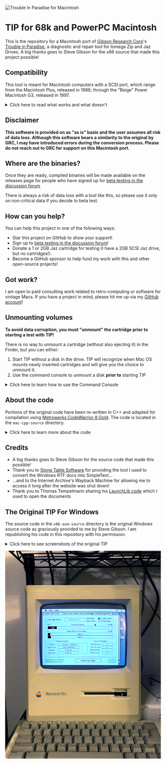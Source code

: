 ![Trouble In Paradise for Macintosh][mac-screenshot1]

TIP for 68k and PowerPC Macintosh
=================================

This is the repository for a Macintosh port of [Gibson Research Corp]'s
[Trouble in Paradise], a diagnostic and repair tool for Iomega Zip and
Jaz Drives. A big thanks goes to Steve Gibson for the x86 source that
made this project possible!

Compatibility
-------------

This tool is meant for Macintosh computers with a SCSI port, which
range from the Macintosh Plus, released in 1986; through the "Beige"
Power Macintosh G3, released in 1997.

<details>
<summary>Click here to read what works and what doesn't</summary></br>

It has been tested in on the following environments:

| Computer           | Memory | System | Drive        |
|------------------- |--------|--------|--------------|
| Macintosh Plus     | 4MB    | 7.0.1  | Zip Plus 100 |
| PowerBook 3400c    | 144MB  | 8.6    | Zip 100      |
| Power Macintosh G3 |   ?    | 9.2.1  | Zip 100      |

What will not work or is missing:

* The functionality for operating with password or write protected disks is missing.
* The partition recovery feature has been removed, since it is meant for PC disks.

</details>

Disclaimer
----------

**This software is provided on as "as is" basis and the user assumes
all risk of data loss. Although this software bears a similarity to
the original by GRC, I may have introduced errors during the conversion
process. Please do not reach out to GRC for support on this Macintosh
port.**

Where are the binaries?
-----------------------

Once they are ready, compiled binaries will be made available on the
releases page for people who have signed up for
[beta testing in the discussion forum]

There is always a risk of data loss with a tool like this, so please
use it only on non-critical data if you decide to beta test.

How can you help?
-----------------

You can help this project in one of the following ways:

* Star this project on GitHub to show your support!
* Sign up to [beta testing in the discussion forum]!
* Donate a 1 or 2GB Jaz cartridge for testing (I have a 2GB SCSI Jaz drive, but no cartridges!).
* Become a GitHub sponsor to help fund my work with this and other open-source projects!

Got work?
---------

I am open to paid consulting work related to retro-computing or software
for vintage Macs. If you have a project in mind, please hit me up via my
[GitHub account]!

Unmounting volumes
------------------

**To avoid data corruption, you must "unmount" the cartridge prior to
starting a test with TIP!** 

There is no way to unmount a cartridge (without also ejecting it) in the
Finder, but you can either:

1) Start TIP without a disk in the drive. TIP will recognize when Mac OS mounts newly inserted cartridges and will give you the choice to unmount it.
2) Use the command console to unmount a disk **prior to** starting TIP

<details>
<summary>Click here to learn how to use the Command Console</summary></br>

The Command Console shows up when you first start the program. This is a
unique feature of this port and is not present in the original TIP:

![Command Line][mac-screenshot2]

### Unmounting Volumes

A cartridge will show up in the Finder as an icon; MacOS calls this a "volume".
To prevent data corruption, you have to "unmount" the volume prior to testing.
When a volume is unmounted, the icon will disappear from the Finder, but the
cartridge will remain in the drive. To unmount a drive:

* Type `volumes` to show a numbered list of all Mac volumes
* Type `unmount` followed by a volume's number to unmount it.

*The unmount process will fail if you have any open files or applications in
the volume; if this happens, close those files and try again.*

### Starting TIP

To start TIP, you will need to tell it which SCSI device to use:

* Type `list` to show a numbered list of all SCSI devices by SCSI ID.
* Type `tip` followed by a SCSI ID to run TIP on that device.

Future versions of this tool may eliminate the Command Console, if I can find
the right way to automate all these steps in MacOS :grin:
</details>

About the code
--------------

Portions of the original code have been re-written in C++ and adapted
for compilation using [Metrowerks CodeWarrior 8 Gold]. The code is located
in the `mac-cpp-source` directory.

<details>
<summary>Click here to learn more about the code</summary></br>

![Metrowerks CodeWarrior 8 Gold Project][mac-screenshot3]

Native [Macintosh SCSI Manager] routines have been substituted for
the Win32 ASPI routines and the UI has been re-created as closely as
possible using QuickDraw routines.

Although the source code is materially different, I have maintained the
layout and routines names of the original assembly code to allow for easy
cross referencing and to make it easy to port additional functionality
in the future.

</details>

Credits
-------

* A big thanks goes to Steve Gibson for the source code that made this possible!
* Thank you to [Stone Table Software] for providing the tool I used to convert the Windows RTF docs into SimpleText...
* ...and to the Internet Archive's Wayback Machine for allowing me to access it long after the website was shut down!
* Thank you to Thomas Tempelmann sharing his [LaunchLib code] which I used to open the documents

The Original TIP For Windows
----------------------------

The source code in the `x86-asm-source` directory is the original Windows
source code as graciously provided to me by Steve Gibson. I am republishing
his code in this repository with his permission.

<details>
<summary>Click here to see screenshots of the original TIP</summary></br>

![Trouble In Paradise About Box][win-screenshot1]
![Trouble In Paradise Testing][win-screenshot2]

</details>

![TIP Running on a Mac Plus][mac-plus]

[GitHub account]: https://github.com/marciot
[mac-screenshot1]: https://github.com/marciot/mac-tip/raw/main/images/mac-tip1.png "Mac TIP Testing Screen"
[mac-screenshot2]: https://github.com/marciot/mac-tip/raw/main/images/mac-cmd.png "Mac TIP Command Line"
[mac-screenshot3]: https://github.com/marciot/mac-tip/raw/main/images/mac-tip-cw8.png "Mac TIP Build Environment"
[win-screenshot1]: https://github.com/marciot/mac-tip/raw/main/images/win-tip1.gif "Windows TIP About Screen"
[win-screenshot2]: https://github.com/marciot/mac-tip/raw/main/images/win-tip2.gif "Windows TIP Testing Scren"
[mac-plus]: https://github.com/marciot/mac-tip/raw/main/images/macplus-tip.jpg "TIP running on a Mac Plus"
[Gibson Research Corp]: https://www.grc.com
[Trouble in Paradise]: https://www.grc.com/tip/clickdeath.htm
[Metrowerks CodeWarrior 8 Gold]: https://www.macintoshrepository.org/11910-codewarrior-8-gold
[Macintosh SCSI Manager]: https://developer.apple.com/legacy/library/documentation/mac/pdf/Devices/Scsi_Manager.pdf
[explanation document]: https://github.com/marciot/mac-tip/raw/main/x86-asm-source/RTF.RTF
[beta testing in the discussion forum]: https://github.com/marciot/mac-tip/discussions/1
[LaunchLib code]: http://www.tempel.org/macdev/index.html#Libs
[Stone Table Software]: https://web.archive.org/web/20010308062807/http://www.stonetablesoftware.com/rtf2text.html
